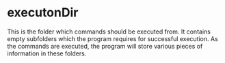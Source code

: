 executonDir
===================

This is the folder which commands should be executed from.
It contains empty subfolders which the program requires for successful execution.
As the commands are executed, the program will store various pieces of information in these folders.

